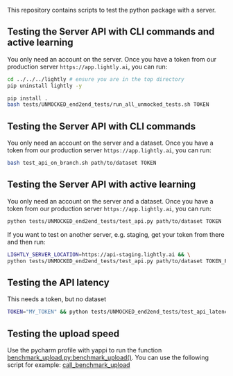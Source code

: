 This repository contains scripts to test the python package with a server. 

## Testing the Server API with CLI commands and active learning
You only need an account on the server.
Once you have a token from our production server `https://app.lightly.ai`, you can run:
```bash
cd ../../../lightly # ensure you are in the top directory
pip uninstall lightly -y

pip install . 
bash tests/UNMOCKED_end2end_tests/run_all_unmocked_tests.sh TOKEN
```

## Testing the Server API with CLI commands
You only need an account on the server and a dataset.
Once you have a token from our production server `https://app.lightly.ai`, you can run:
```bash
bash test_api_on_branch.sh path/to/dataset TOKEN
```

## Testing the Server API with active learning
You only need an account on the server and a dataset.
Once you have a token from our production server `https://app.lightly.ai`, you can run:

```bash
python tests/UNMOCKED_end2end_tests/test_api.py path/to/dataset TOKEN
```

If you want to test on another server, e.g. staging, get your token from there and then run:
```bash
LIGHTLY_SERVER_LOCATION=https://api-staging.lightly.ai && \
python tests/UNMOCKED_end2end_tests/test_api.py path/to/dataset TOKEN_FROM_STAGING

```

## Testing the API latency
This needs a token, but no dataset
```bash
TOKEN="MY_TOKEN" && python tests/UNMOCKED_end2end_tests/test_api_latency.py
```

## Testing the upload speed
Use the pycharm profile with yappi to run the function [benchmark_upload.py:benchmark_upload()](benchmark_upload.py). 
You can use the following script for example: [call_benchmark_upload](call_benchmark_upload.py)